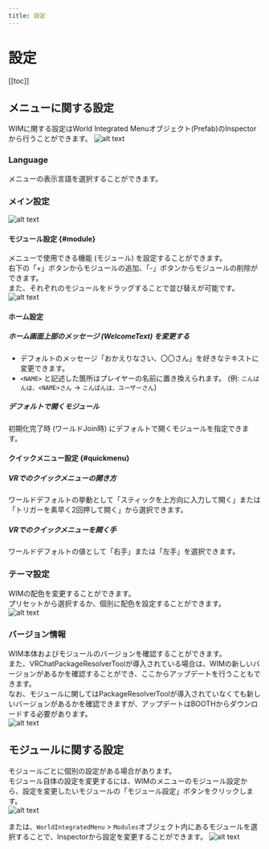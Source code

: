 ```yaml
---
title: 設定
---
```


# 設定
[[toc]]

## メニューに関する設定
WIMに関する設定はWorld Integrated Menuオブジェクト(Prefab)のInspectorから行うことができます。
![alt text](images/settings/menu.png)

### Language
メニューの表示言語を選択することができます。

### メイン設定
![alt text](images/settings/main-settings.png)

#### モジュール設定 {#module}
メニューで使用できる機能 (モジュール) を設定することができます。  
右下の「+」ボタンからモジュールの追加、「-」ボタンからモジュールの削除ができます。  
また、それぞれのモジュールをドラッグすることで並び替えが可能です。  
![alt text](images/settings/module.png)  

#### ホーム設定

#####  ホーム画面上部のメッセージ (WelcomeText) を変更する
- デフォルトのメッセージ「おかえりなさい、〇〇さん」を好きなテキストに変更できます。
- `<NAME>` と記述した箇所はプレイヤーの名前に置き換えられます。 (例: `こんばんは、<NAME>さん` -> `こんばんは、ユーザーさん`)

##### デフォルトで開くモジュール
初期化完了時 (ワールドJoin時) にデフォルトで開くモジュールを指定できます。  

#### クイックメニュー設定 {#quickmenu}
##### VRでのクイックメニューの開き方
ワールドデフォルトの挙動として「スティックを上方向に入力して開く」または「トリガーを素早く2回押して開く」から選択できます。

##### VRでのクイックメニューを開く手
ワールドデフォルトの値として「右手」または「左手」を選択できます。  
  

### テーマ設定
WIMの配色を変更することができます。  
プリセットから選択するか、個別に配色を設定することができます。  
![alt text](images/settings/theme.png)

### バージョン情報
WIM本体およびモジュールのバージョンを確認することができます。  
また、VRChatPackageResolverToolが導入されている場合は、WIMの新しいバージョンがあるかを確認することができ、ここからアップデートを行うこともできます。  
なお、モジュールに関してはPackageResolverToolが導入されていなくても新しいバージョンがあるかを確認できますが、アップデートはBOOTHからダウンロードする必要があります。  
![alt text](images/settings/version-info.png)  

## モジュールに関する設定
モジュールごとに個別の設定がある場合があります。    
モジュール自体の設定を変更するには、WIMのメニューのモジュール設定から、設定を変更したいモジュールの「モジュール設定」ボタンをクリックします。  
![alt text](images/settings/module-settings-button.png)

または、`WorldIntegratedMenu` > `Modules`オブジェクト内にあるモジュールを選択することで、Inspectorから設定を変更することができます。
![alt text](images/settings/module-settings-object.png)